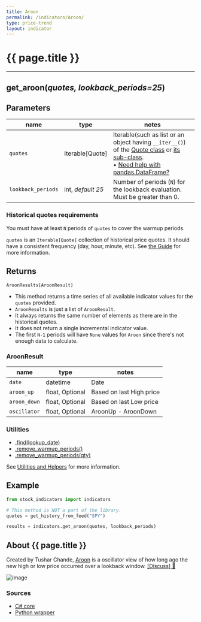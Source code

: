 ```yaml
---
title: Aroon
permalink: /indicators/Aroon/
type: price-trend
layout: indicator
---
```


# {{ page.title }}

<hr>

## **get_aroon**(*quotes, lookback_periods=25*)

## Parameters

| name | type | notes
| -- | -- | --
| `quotes` | Iterable[Quote] | Iterable(such as list or an object having `__iter__()`) of the [Quote class]({{site.baseurl}}/guide/#historical-quotes) or [its sub-class]({{site.baseurl}}/guide/#using-custom-quote-classes). <br><span class='qna-dataframe'> • [Need help with pandas.DataFrame?]({{site.baseurl}}/guide/#using-pandasdataframe)</span>
| `lookback_periods` | int, *default 25* | Number of periods (`N`) for the lookback evaluation.  Must be greater than 0.

### Historical quotes requirements

You must have at least `N` periods of `quotes` to cover the warmup periods.

`quotes` is an `Iterable[Quote]` collection of historical price quotes.  It should have a consistent frequency (day, hour, minute, etc).  See [the Guide]({{site.baseurl}}/guide/#historical-quotes) for more information.

## Returns

```python
AroonResults[AroonResult]
```

- This method returns a time series of all available indicator values for the `quotes` provided.
- `AroonResults` is just a list of `AroonResult`.
- It always returns the same number of elements as there are in the historical quotes.
- It does not return a single incremental indicator value.
- The first `N-1` periods will have `None` values for `Aroon` since there's not enough data to calculate.

### AroonResult

| name | type | notes
| -- |-- |--
| `date` | datetime | Date
| `aroon_up` | float, Optional | Based on last High price
| `aroon_down` | float, Optional | Based on last Low price
| `oscillator` | float, Optional | AroonUp - AroonDown

### Utilities

- [.find(lookup_date)]({{site.baseurl}}/utilities#find-indicator-result-by-date)
- [.remove_warmup_periods()]({{site.baseurl}}/utilities#remove-warmup-periods)
- [.remove_warmup_periods(qty)]({{site.baseurl}}/utilities#remove-warmup-periods)

See [Utilities and Helpers]({{site.baseurl}}/utilities#utilities-for-indicator-results) for more information.

## Example

```python
from stock_indicators import indicators

# This method is NOT a part of the library.
quotes = get_history_from_feed("SPY")

results = indicators.get_aroon(quotes, lookback_periods)
```

## About {{ page.title }}

Created by Tushar Chande, [Aroon](https://school.stockcharts.com/doku.php?id=technical_indicators:aroon) is a oscillator view of how long ago the new high or low price occurred over a lookback window.
[[Discuss] :speech_balloon:]({{site.github.base_repository_url}}/discussions/266 "Community discussion about this indicator")

![image]({{site.charturl}}/Aroon.png)

### Sources

- [C# core]({{site.base_sourceurl}}/a-d/Aroon/Aroon.Series.cs)
- [Python wrapper]({{site.sourceurl}}/aroon.py)

